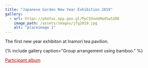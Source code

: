 ```yaml
---
title: "Japanese Garden New Year Exhibition 2019"
gallery:
  - url: https://photos.app.goo.gl/PpC5UxekMa45w52D8
    image_path: /assets/images/jfg2019.jpg
    alt: "placeimage 1"
---
```



The first new year exhibiton at Inamori tea pavilion.<br>

{% include gallery caption="Group arrangement using bamboo." %}



<a href="https://photos.app.goo.gl/PpC5UxekMa45w52D8" style="color:rgb(180, 0, 0)" >Participant album</a>